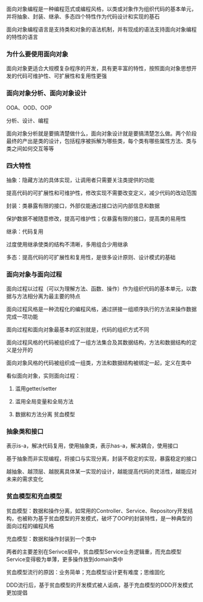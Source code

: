 面向对象编程是一种编程范式或编程风格，以类或对象作为组织代码的基本单元，并将抽象、封装、继承、多态四个特性作为代码设计和实现的基石

面向对象编程语言是支持类和对象的语法机制，并有现成的语法支持面向对象编程的特性的语言

### 为什么要使用面向对象

面向对象更适合大规模复杂程序的开发，具有更丰富的特性，按照面向对象思想开发的代码可维护性、可扩展性和复用性更强

### 面向对象分析、面向对象设计

OOA、OOD、OOP

分析、设计、编程

面向对象分析就是要搞清楚做什么，面向对象设计就是要搞清楚怎么做。两个阶段最终的产出是类的设计，包括程序被拆解为哪些类，每个类有哪些属性方法、类与类之间如何交互等等

### 四大特性

抽象：隐藏方法的具体实现，让调用者只需要关注类提供的功能

提高代码的可扩展性和可维护性，修改实现不需要改变定义，减少代码的改动范围

封装：类暴露有限的接口，外部仅能通过接口访问内部信息和数据

保护数据不被随意修改，提高可维护性；仅暴露有限的接口，提高类的易用性

继承：代码复用

过度使用继承使类的结构不清晰，多用组合少用继承

多态：提高代码的可扩展性和复用性，是很多设计原则、设计模式的基础

### 面向对象与面向过程

面向过程以过程（可以为理解方法、函数、操作）作为组织代码的基本单元，以数据与方法相分离为最主要的特点

面向过程风格是一种流程化的编程风格，通过拼接一组顺序执行的方法来操作数据完成一项功能

面向过程和面向对象最基本的区别就是，代码的组织方式不同

面向过程风格的代码被组织成了一组方法集合及其数据结构，方法和数据结构的定义是分开的

面向对象风格的代码被组织成一组类，方法和数据结构被绑定一起，定义在类中

看似面向对象，实则面向过程：

1. 滥用getter/setter

2. 滥用全局变量和全局方法
3. 数据和方法分离  贫血模型

### 抽象类和接口

表示is-a，解决代码复用，使用抽象类，表示has-a，解决耦合，使用接口

基于抽象而非实现编程，将接口与实现分离，封装不稳定的实现，暴露稳定的接口

越抽象、越顶层、越脱离具体某一实现的设计，越能提高代码的灵活性，越能应对未来的需求变化

### 贫血模型和充血模型

贫血模型：数据和操作分离，如常用的Controller、Service、Repository开发结构，也被称为基于贫血模型的开发模式，破坏了OOP的封装特性，是一种典型的面向过程的编程风格

充血模型：数据和操作封装到一个类中

两者的主要差别在Serivce层中，贫血模型Service业务逻辑重，而充血模型Service变得极为单薄，更多操作放到domain类中

贫血模型流行的原因：业务简单；充血模型设计更有难度；思维固化

DDD流行后，基于贫血模型的开发模式被人诟病，基于充血模型的DDD开发模式更加提倡